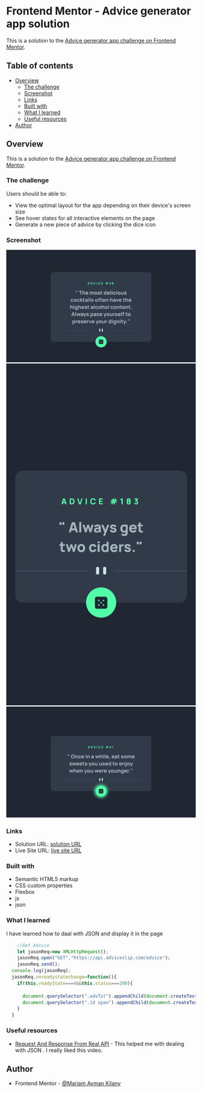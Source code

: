 # Frontend Mentor - Advice generator app solution
This is a solution to the [Advice generator app challenge on Frontend Mentor](https://www.frontendmentor.io/challenges/advice-generator-app-QdUG-13db).

## Table of contents

- [Overview](#overview)
  - [The challenge](#the-challenge)
  - [Screenshot](#screenshot)
  - [Links](#links)
  - [Built with](#built-with)
  - [What I learned](#what-i-learned)
  - [Useful resources](#useful-resources)
- [Author](#author)

## Overview

This is a solution to the [Advice generator app challenge on Frontend Mentor](https://www.frontendmentor.io/challenges/advice-generator-app-QdUG-13db).

### The challenge

Users should be able to:

- View the optimal layout for the app depending on their device's screen size
- See hover states for all interactive elements on the page
- Generate a new piece of advice by clicking the dice icon

### Screenshot

![DeskTop](./screenshot/desktop.png)
![Mobile](./screenshot/mobile.png)
![Active State](./screenshot/activestate.png)

### Links

- Solution URL: [solution URL](https://your-solution-url.com)
- Live Site URL: [live site URL ](https://advice-generator-app-sooty-delta.vercel.app/)

### Built with

- Semantic HTML5 markup
- CSS custom properties
- Flexbox
- js
- json

### What I learned

I have learned how to daal with JSON and display it in the page 

```js
    //Get Advice
    let jasonReq=new XMLHttpRequest();
    jasonReq.open("GET","https://api.adviceslip.com/advice");
    jasonReq.send();
  console.log(jasonReq);
  jasonReq.onreadystatechange=function(){
    if(this.readyState===4&&this.status===200){
      
      document.querySelector(".advTxt").appendChild(document.createTextNode(`" ${JSON.parse(jasonReq.response).slip.advice}"`));
      document.querySelector(".id span").appendChild(document.createTextNode(JSON.parse(jasonReq.response).slip.id))
    }
  }
```
### Useful resources

- [Request And Response From Real API](https://www.youtube.com/watch?v=-RmWQYMGeIs&list=PLDoPjvoNmBAx3kiplQR_oeDqLDBUDYwVv&index=178) - This helped me with dealing with JSON . I really liked this video.

## Author

- Frontend Mentor - [@Mariam Ayman Kilany](https://www.frontendmentor.io/profile/mariamkilany)
